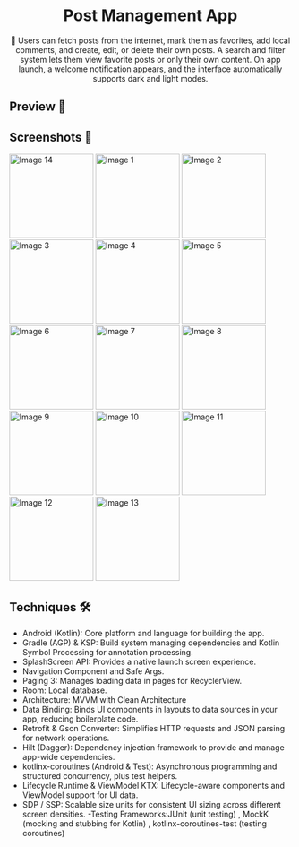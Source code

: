 <h1 align="center">
Post Management App
 </h1>

<p align="center">📱 Users can fetch posts from the internet, mark them as favorites, add local comments, and create, edit, or delete their own posts. A search and filter system lets them view favorite posts or only their own content. On app launch, a welcome notification appears, and the interface automatically supports dark and light modes.</p>


## Preview 📱

## Screenshots 📱

<img width="150" src="https://github.com/user-attachments/assets/6689b538-4aab-4601-96ec-1e230530da0d" alt="Image 14">

<img width="150" src="https://github.com/user-attachments/assets/bbc5db0f-9e2e-4ceb-8440-470abf50a0ca" alt="Image 1">

<img width="150" src="https://github.com/user-attachments/assets/c86152a1-a31e-4fb5-ada2-7648cdde6987" alt="Image 2">

<img width="150" src="https://github.com/user-attachments/assets/d40cfc1f-3c02-48b3-bf5b-ce5b44d2d6a3" alt="Image 3">
  
<img width="150" src="https://github.com/user-attachments/assets/9965631f-0337-431c-9ee1-546a900921ad" alt="Image 4">
  
<img width="150" src="https://github.com/user-attachments/assets/67a2556b-a08f-4904-b84a-0ce8314fd1ed" alt="Image 5">
  
<img width="150" src="https://github.com/user-attachments/assets/f6187f61-c843-40c6-af47-be6389cb7a81" alt="Image 6">
  
<img width="150" src="https://github.com/user-attachments/assets/c0c06d0e-c94f-4675-9cd0-9d9f6a148e86" alt="Image 7">
  
<img width="150" src="https://github.com/user-attachments/assets/bc025526-530f-4bcb-a907-42bb26d32a34" alt="Image 8">
  
<img width="150" src="https://github.com/user-attachments/assets/72c40f22-8deb-44a7-b4b0-ea6f5b5167f8" alt="Image 9">
  
<img width="150" src="https://github.com/user-attachments/assets/e501f8dc-df6f-4e71-96ef-e50c0f8662da" alt="Image 10">
  
<img width="150" src="https://github.com/user-attachments/assets/0c3c35fa-59f0-4a2b-b3ee-b60bef7f5962" alt="Image 11">
  
<img width="150" src="https://github.com/user-attachments/assets/1c279270-1e43-46e4-8a4d-166890cba8f5" alt="Image 12">
  
<img width="150" src="https://github.com/user-attachments/assets/a12ca575-01e7-4a50-b931-d8eeea62eb87" alt="Image 13">

## Techniques 🛠
- Android (Kotlin): Core platform and language for building the app.
- Gradle (AGP) & KSP: Build system managing dependencies and Kotlin Symbol Processing for annotation processing.
- SplashScreen API: Provides a native launch screen experience.
- Navigation Component and Safe Args.
- Paging 3: Manages loading data in pages for RecyclerView.
- Room: Local database.
- Architecture: MVVM with Clean Architecture
- Data Binding: Binds UI components in layouts to data sources in your app, reducing boilerplate code.  
- Retrofit & Gson Converter: Simplifies HTTP requests and JSON parsing for network operations.
- Hilt (Dagger): Dependency injection framework to provide and manage app-wide dependencies.
- kotlinx-coroutines (Android & Test): Asynchronous programming and structured concurrency, plus test helpers.
- Lifecycle Runtime & ViewModel KTX: Lifecycle-aware components and ViewModel support for UI data.
- SDP / SSP: Scalable size units for consistent UI sizing across different screen densities.
-Testing Frameworks:JUnit (unit testing) , MockK (mocking and stubbing for Kotlin) , kotlinx-coroutines-test (testing coroutines)
